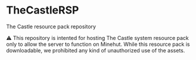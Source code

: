 # TheCastleRSP
The Castle resource pack repository

⚠ This repository is intented for hosting The Castle system resource pack only to allow the server to function on Minehut. While this resource pack is downloadable, we prohibited any kind of unauthorized use of the assets.

